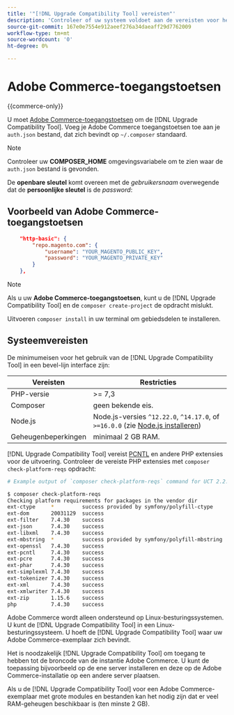 ```yaml
---
title: '"[!DNL Upgrade Compatibility Tool] vereisten"'
description: 'Controleer of uw systeem voldoet aan de vereisten voor het uitvoeren van de [!DNL Upgrade Compatibility Tool] in een opdrachtregelinterface voor uw Adobe Commerce-project. '
source-git-commit: 167e0e7554e912aeef276a34daeaff29d7762009
workflow-type: tm+mt
source-wordcount: '0'
ht-degree: 0%

---
```



# Adobe Commerce-toegangstoetsen

{{commerce-only}}

U moet [Adobe Commerce-toegangstoetsen](https://devdocs.magento.com/marketplace/sellers/profile-information.html#access-keys) om de [!DNL Upgrade Compatibility Tool]. Voeg je Adobe Commerce toegangstoetsen toe aan je `auth.json` bestand, dat zich bevindt op `~/.composer` standaard.

>[!NOTE]
>
>Controleer uw **COMPOSER_HOME** omgevingsvariabele om te zien waar de `auth.json` bestand is gevonden.

De **openbare sleutel** komt overeen met de _gebruikersnaam_ overwegende dat de **persoonlijke sleutel** is de _password_:

## Voorbeeld van Adobe Commerce-toegangstoetsen

```json
    "http-basic": {
        "repo.magento.com": {
            "username": "YOUR_MAGENTO_PUBLIC_KEY",
            "password": "YOUR_MAGENTO_PRIVATE_KEY"
        }
    },
```

>[!NOTE]
>
> Als u uw **Adobe Commerce-toegangstoetsen**, kunt u de [!DNL Upgrade Compatibility Tool] en de `composer create-project` de opdracht mislukt.

Uitvoeren `composer install` in uw terminal om gebiedsdelen te installeren.

## Systeemvereisten

De minimumeisen voor het gebruik van de [!DNL Upgrade Compatibility Tool] in een bevel-lijn interface zijn:

| **Vereisten** | **Restricties** |
|----------------|-----------------|
| PHP-versie | >= 7,3 |
| Composer | geen bekende eis. |
| Node.js | Node.js-versies `^12.22.0`, `^14.17.0`, of `>=16.0.0` (zie [Node.js installeren](https://nodejs.dev/learn/how-to-install-nodejs)) |
| Geheugenbeperkingen | minimaal 2 GB RAM. |

[!DNL Upgrade Compatibility Tool] vereist [PCNTL](https://www.php.net/manual/en/book.pcntl.php) en andere PHP extensies voor de uitvoering. Controleer de vereiste PHP extensies met `composer check-platform-reqs` opdracht:

```bash
# Example output of `composer check-platform-reqs` command for UCT 2.2.6 and PHP 7.4:

$ composer check-platform-reqs
Checking platform requirements for packages in the vendor dir
ext-ctype     *         success provided by symfony/polyfill-ctype
ext-dom       20031129  success
ext-filter    7.4.30    success
ext-json      7.4.30    success
ext-libxml    7.4.30    success
ext-mbstring  *         success provided by symfony/polyfill-mbstring
ext-openssl   7.4.30    success
ext-pcntl     7.4.30    success
ext-pcre      7.4.30    success
ext-phar      7.4.30    success
ext-simplexml 7.4.30    success
ext-tokenizer 7.4.30    success
ext-xml       7.4.30    success
ext-xmlwriter 7.4.30    success
ext-zip       1.15.6    success
php           7.4.30    success
```

Adobe Commerce wordt alleen ondersteund op Linux-besturingssystemen. U kunt de [!DNL Upgrade Compatibility Tool] in een Linux-besturingssysteem. U hoeft de [!DNL Upgrade Compatibility Tool] waar uw Adobe Commerce-exemplaar zich bevindt.

Het is noodzakelijk [!DNL Upgrade Compatibility Tool] om toegang te hebben tot de broncode van de instantie Adobe Commerce. U kunt de toepassing bijvoorbeeld op de ene server installeren en deze op de Adobe Commerce-installatie op een andere server plaatsen.

Als u de [!DNL Upgrade Compatibility Tool] voor een Adobe Commerce-exemplaar met grote modules en bestanden kan het nodig zijn dat er veel RAM-geheugen beschikbaar is (ten minste 2 GB).
